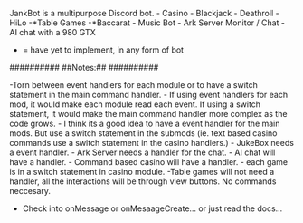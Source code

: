JankBot is a multipurpose Discord bot.
    - Casino
        - Blackjack
        - Deathroll
        - HiLo
    -*Table Games
        -*Baccarat
    - Music Bot
    - Ark Server Monitor / Chat
    - AI chat with a 980 GTX

* = have yet to implement, in any form of bot

##########
##Notes:##
##########

-Torn between event handlers for each module or to have a switch statement in the main command handler.
    - If using event handlers for each mod, it would make each module read each event. If using a switch statement, it would make the main command handler more complex as the code grows. 
    - I think its a good idea to have a event handler for the main mods. But use a switch statement in the submods (ie. text based casino commands use a switch statement in the casino handlers.)
    - JukeBox needs a event handler.
    - Ark Server needs a handler for the chat.
    - AI chat will have a handler.
    - Command based casino will have a handler.
        - each game is in a switch statement in casino module.
    -Table games will not need a handler, all the interactions will be through view buttons. No commands neccesary. 

- Check into onMessage or onMesaageCreate... or just read the docs...